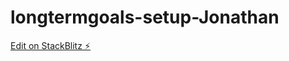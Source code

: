 # longtermgoals-setup-Jonathan

[Edit on StackBlitz ⚡️](https://stackblitz.com/edit/longtermgoals-setup-dgdrjh)
